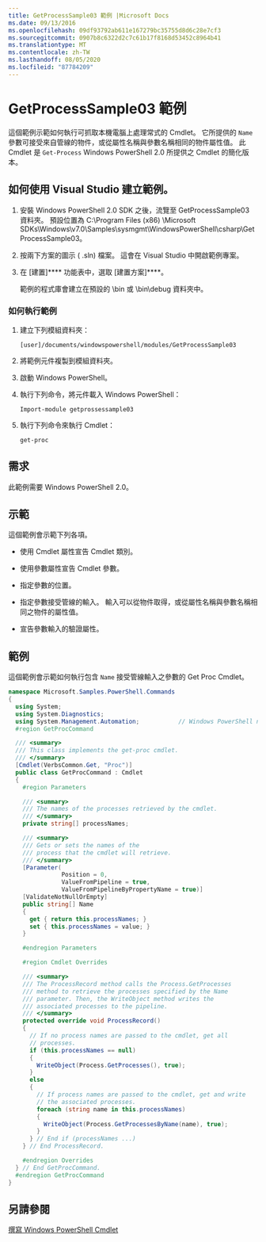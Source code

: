```yaml
---
title: GetProcessSample03 範例 |Microsoft Docs
ms.date: 09/13/2016
ms.openlocfilehash: 09df93792ab611e167279bc35755d8d6c28e7cf3
ms.sourcegitcommit: 0907b8c6322d2c7c61b17f8168d53452c8964b41
ms.translationtype: MT
ms.contentlocale: zh-TW
ms.lasthandoff: 08/05/2020
ms.locfileid: "87784209"
---
```

# <a name="getprocesssample03-sample"></a>GetProcessSample03 範例

這個範例示範如何執行可抓取本機電腦上處理常式的 Cmdlet。 它所提供的 `Name` 參數可接受來自管線的物件，或從屬性名稱與參數名稱相同的物件屬性值。 此 Cmdlet 是 `Get-Process` Windows PowerShell 2.0 所提供之 Cmdlet 的簡化版本。

## <a name="how-to-build-the-sample-using-visual-studio"></a>如何使用 Visual Studio 建立範例。

1. 安裝 Windows PowerShell 2.0 SDK 之後，流覽至 GetProcessSample03 資料夾。 預設位置為 C:\Program Files (x86) \Microsoft SDKs\Windows\v7.0\Samples\sysmgmt\WindowsPowerShell\csharp\GetProcessSample03。

2. 按兩下方案的圖示 ( .sln) 檔案。 這會在 Visual Studio 中開啟範例專案。

3. 在 [建置]**** 功能表中，選取 [建置方案]****。

    範例的程式庫會建立在預設的 \bin 或 \bin\debug 資料夾中。

### <a name="how-to-run-the-sample"></a>如何執行範例

1. 建立下列模組資料夾：

    `[user]/documents/windowspowershell/modules/GetProcessSample03`

2. 將範例元件複製到模組資料夾。

3. 啟動 Windows PowerShell。

4. 執行下列命令，將元件載入 Windows PowerShell：

    `Import-module getprossessample03`

5. 執行下列命令來執行 Cmdlet：

    `get-proc`

## <a name="requirements"></a>需求

此範例需要 Windows PowerShell 2.0。

## <a name="demonstrates"></a>示範

這個範例會示範下列各項。

- 使用 Cmdlet 屬性宣告 Cmdlet 類別。

- 使用參數屬性宣告 Cmdlet 參數。

- 指定參數的位置。

- 指定參數接受管線的輸入。 輸入可以從物件取得，或從屬性名稱與參數名稱相同之物件的屬性值。

- 宣告參數輸入的驗證屬性。

## <a name="example"></a>範例

這個範例會示範如何執行包含 `Name` 接受管線輸入之參數的 Get Proc Cmdlet。

```csharp
namespace Microsoft.Samples.PowerShell.Commands
{
  using System;
  using System.Diagnostics;
  using System.Management.Automation;           // Windows PowerShell namespace
  #region GetProcCommand

  /// <summary>
  /// This class implements the get-proc cmdlet.
  /// </summary>
  [Cmdlet(VerbsCommon.Get, "Proc")]
  public class GetProcCommand : Cmdlet
  {
    #region Parameters

    /// <summary>
    /// The names of the processes retrieved by the cmdlet.
    /// </summary>
    private string[] processNames;

    /// <summary>
    /// Gets or sets the names of the
    /// process that the cmdlet will retrieve.
    /// </summary>
    [Parameter(
               Position = 0,
               ValueFromPipeline = true,
               ValueFromPipelineByPropertyName = true)]
    [ValidateNotNullOrEmpty]
    public string[] Name
    {
      get { return this.processNames; }
      set { this.processNames = value; }
    }

    #endregion Parameters

    #region Cmdlet Overrides

    /// <summary>
    /// The ProcessRecord method calls the Process.GetProcesses
    /// method to retrieve the processes specified by the Name
    /// parameter. Then, the WriteObject method writes the
    /// associated processes to the pipeline.
    /// </summary>
    protected override void ProcessRecord()
    {
      // If no process names are passed to the cmdlet, get all
      // processes.
      if (this.processNames == null)
      {
        WriteObject(Process.GetProcesses(), true);
      }
      else
      {
        // If process names are passed to the cmdlet, get and write
        // the associated processes.
        foreach (string name in this.processNames)
        {
          WriteObject(Process.GetProcessesByName(name), true);
        }
      } // End if (processNames ...)
    } // End ProcessRecord.

    #endregion Overrides
  } // End GetProcCommand.
  #endregion GetProcCommand
}
```

## <a name="see-also"></a>另請參閱

[撰寫 Windows PowerShell Cmdlet](./writing-a-windows-powershell-cmdlet.md)
